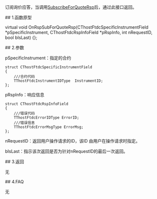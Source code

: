 <p>订阅询价应答，当调用<a href="../../CTHOSTFTDCMDAPI/SUBSCRIBEFORQUOTERSP/">SubscribeForQuoteRsp</a>后，通过此接口返回。</p>
<span class="anchor" id="b82fc4d4-7939-470a-a245-9716c9624677"></span>
## 1.函数原型
<p>virtual void OnRspSubForQuoteRsp(CThostFtdcSpecificInstrumentField *pSpecificInstrument, CThostFtdcRspInfoField *pRspInfo, int nRequestID, bool bIsLast) {};</p>
<span class="anchor" id="7b834b8e-61cb-4cb1-8556-4311ef70fe39"></span>
## 2.参数
<p>pSpecificInstrument：指定的合约</p>
<pre><code>struct CThostFtdcSpecificInstrumentField
{
    ///合约代码
    TThostFtdcInstrumentIDType  InstrumentID;
};
</code></pre>
<p>pRspInfo：响应信息</p>
<pre><code>struct CThostFtdcRspInfoField
{
    ///错误代码
    TThostFtdcErrorIDType ErrorID;
    ///错误信息
    TThostFtdcErrorMsgType ErrorMsg;
};
</code></pre>
<p>nRequestID：返回用户操作请求的ID，该ID 由用户在操作请求时指定。</p>
<p>bIsLast：指示该次返回是否为针对nRequestID的最后一次返回。</p>
<span class="anchor" id="09b27752-d74e-4e0d-ad1a-dd9d652a9807"></span>
## 3.返回
<p>无</p>
<span class="anchor" id="985818bf-35a0-45a2-bd4c-38c8d0756d62"></span>
## 4.FAQ
<p>无</p>
